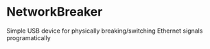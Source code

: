 # NetworkBreaker
Simple USB device for physically breaking/switching Ethernet signals programatically
